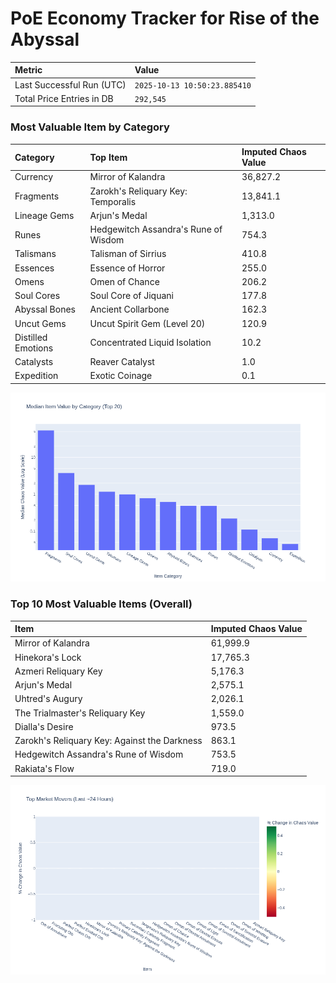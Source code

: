 # PoE Economy Tracker for Rise of the Abyssal

<!-- START_MAINTENANCE -->
| Metric | Value |
|:---|:---|
| Last Successful Run (UTC) | `2025-10-13 10:50:23.885410` |
| Total Price Entries in DB | `292,545` |

<!-- END_MAINTENANCE -->

<!-- START_DATAFRAME_DEBUG -->
<!-- END_DATAFRAME_DEBUG -->

<!-- START_CATEGORY_ANALYSIS -->
### Most Valuable Item by Category
| Category | Top Item | Imputed Chaos Value |
| :--- | :--- | :--- |
| Currency | Mirror of Kalandra | 36,827.2 |
| Fragments | Zarokh's Reliquary Key: Temporalis | 13,841.1 |
| Lineage Gems | Arjun's Medal | 1,313.0 |
| Runes | Hedgewitch Assandra's Rune of Wisdom | 754.3 |
| Talismans | Talisman of Sirrius | 410.8 |
| Essences | Essence of Horror | 255.0 |
| Omens | Omen of Chance | 206.2 |
| Soul Cores | Soul Core of Jiquani | 177.8 |
| Abyssal Bones | Ancient Collarbone | 162.3 |
| Uncut Gems | Uncut Spirit Gem (Level 20) | 120.9 |
| Distilled Emotions | Concentrated Liquid Isolation | 10.2 |
| Catalysts | Reaver Catalyst | 1.0 |
| Expedition | Exotic Coinage | 0.1 |


![Category Analysis Chart](charts/category_analysis.png)
<!-- END_ANALYSIS -->

<!-- START_ANALYSIS -->
### Top 10 Most Valuable Items (Overall)
| Item | Imputed Chaos Value |
| :--- | :--- |
| Mirror of Kalandra | 61,999.9 |
| Hinekora's Lock | 17,765.3 |
| Azmeri Reliquary Key | 5,176.3 |
| Arjun's Medal | 2,575.1 |
| Uhtred's Augury | 2,026.1 |
| The Trialmaster's Reliquary Key | 1,559.0 |
| Dialla's Desire | 973.5 |
| Zarokh's Reliquary Key: Against the Darkness | 863.1 |
| Hedgewitch Assandra's Rune of Wisdom | 753.5 |
| Rakiata's Flow | 719.0 |


![Market Movers Chart](charts/market_movers.png)
<!-- END_ANALYSIS -->
